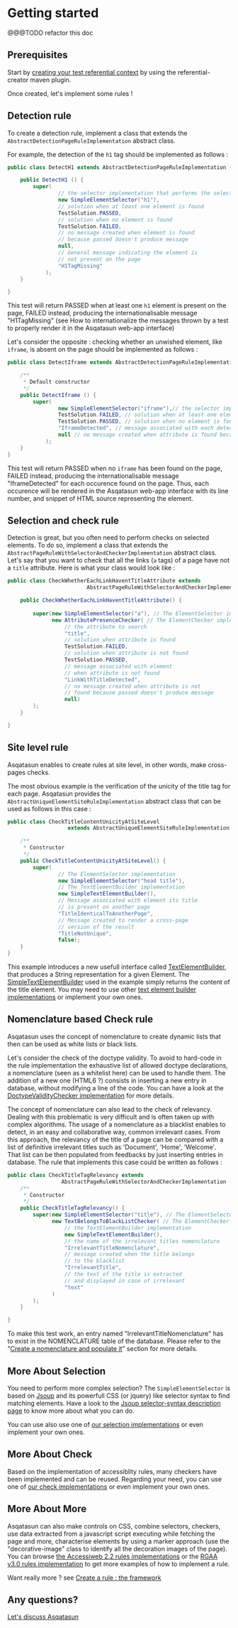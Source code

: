 # Getting started

@@@TODO refactor this doc

## Prerequisites

Start by [creating your test referential context](10--How-to-create-your-own-referential.md) by using the referential-creator maven plugin. 

Once created, let's implement some rules !

## Detection rule

To create a detection rule, implement a class that extends the `AbstractDetectionPageRuleImplementation` abstract class. 

For example, the detection of the `h1` tag should be implemented as follows : 

```java
public class DetectH1 extends AbstractDetectionPageRuleImplementation {

    public DetectH1 () {
        super(
                // the selector implementation that performs the selection
                new SimpleElementSelector("h1"),
                // solution when at least one element is found
                TestSolution.PASSED,
                // solution when no element is found
                TestSolution.FAILED, 
                // no message created when element is found 
                // because passed doesn't produce message
                null, 
                // General message indicating the element is 
                // not present on the page
                "H1TagMissing" 
            );
    }

}
```
This test will return PASSED when at least one `h1` element is present on the page, FAILED instead, producing the internationalisable message "H1TagMissing" (see How to internationalize the messages thrown by a test to properly render it in the Asqatasun web-app interface)

Let's consider the opposite : checking whether an unwished element, like `iframe`, is absent on the page should be implemented as follows : 
```java
public class DetectIframe extends AbstractDetectionPageRuleImplementation {

    /**
     * Default constructor
     */
    public DetectIframe () {
        super(
                new SimpleElementSelector("iframe"),// the selector implementation that performs the selection
                TestSolution.FAILED, // solution when at least one element is found
                TestSolution.PASSED, // solution when no element is found
                "IframeDetected", // message associated with each detected element
                null // no message created when attribute is found because passed doesn't produce message
            );
    }
}
```
This test will return PASSED when no `iframe` has been found on the page, FAILED instead, producing the internationalisable message "IframeDetected" for each occurence found on the page. Thus, each occurence will be rendered in the  Asqatasun web-app interface with its line number, and snippet of HTML source representing the element.

## Selection and check rule
Detection is great, but you often need to perform checks on selected elements. To do so, implement a class that extends the `AbstractPageRuleWithSelectorAndCheckerImplementation` abstract class.  
Let's say that you want to check that all the links (`a` tags) of a page have not a `title` attribute. Here is what your class would look like : 

```java
public class CheckWhetherEachLinkHaventTitleAttribute extends 
                         AbstractPageRuleWithSelectorAndCheckerImplementation {

    public CheckWhetherEachLinkHaventTitleAttribute() {
               
        super(new SimpleElementSelector("a"), // The ElementSelector implementation
              new AttributePresenceChecker( // The ElementChecker implementation
                  // the attribute to search
                  "title",
                  // solution when attribute is found  
                  TestSolution.FAILED,
                  // solution when attribute is not found
                  TestSolution.PASSED,
                  // message associated with element 
                  // when attribute is not found
                  "LinkWithTitleDetected",
                  // no message created when attribute is not 
                  // found because passed doesn't produce message
                  null)
        );
    }

}
```
## Site level rule
Asqatasun enables to create rules at site level, in other words, make cross-pages checks.

The most obvious example is the verification of the unicity of the title tag for each page. Asqatasun provides
the `AbstractUniqueElementSiteRuleImplementation` abstract class that can be used as follows in this case : 

```java
public class CheckTitleContentUnicityAtSiteLevel
                   extends AbstractUniqueElementSiteRuleImplementation {

    /**
     * Constructor
     */
    public CheckTitleContentUnicityAtSiteLevel() {
        super(
                // The ElementSelector implementation   
                new SimpleElementSelector("head title"), 
                // The TextElementBuilder implementation
                new SimpleTextElementBuilder(), 
                // Message associated with element its title 
                // is present on another page
                "TitleIdenticalToAnotherPage",
                // Message created to render a cross-page 
                // version of the result 
                "TitleNotUnique",
                false);
    }
}
``` 
This example introduces a new usefull interface called [TextElementBuilder](30--Create-a-rule--the-framework.md#textelementbuilder), that produces a String representation for a given Element. The [SimpleTextElementBuilder](https://github.com/Asqatasun/Asqatasun/blob/master/rules/rules-commons/src/main/java/org/asqatasun/rules/elementselector/SimpleElementSelector.java) used in the example simply returns the content of the title element. You may need to use other [text element builder implementations](30--Create-a-rule--the-framework.md#the-existing-textelementbuilder-implementations) or implement your own ones.

## Nomenclature based Check rule
Asqatasun uses the concept of nomenclature to create dynamic lists that then can be used as white lists or black lists. 

Let's consider the check of the doctype validity. To avoid to hard-code in the rule implementation the exhaustive list of allowed doctype declarations, a nomenclature (seen as a whitelist here) can be used to handle them. The addition of a new one (HTML6 ?) consists in inserting a new entry in database, without modifying a line of the code. You can have a look at the [DoctypeValidityChecker implementation](https://github.com/Asqatasun/Asqatasun/blob/master/rules/rules-commons/src/main/java/org/asqatasun/rules/elementchecker/doctype/DoctypeValidityChecker.java) for more details.

The concept of nomenclature can also lead to the check of relevancy. Dealing with this problematic is very difficult and is often taken up with complex algorithms. The usage of a nomenclature as a blacklist enables to detect, in an easy and collaborative way, common irrelevant cases.
From this approach, the relevancy of the title of a page can be compared with a list of definitive irrelevant titles such as 'Document', 'Home', 'Welcome'. That list can be then populated from feedbacks by just inserting entries in database. The rule that implements this case could be written as follows : 
```java
public class CheckTitleTagRelevancy extends 
                 AbstractPageRuleWithSelectorAndCheckerImplementation {
    /**
     * Constructor
     */
    public CheckTitleTagRelevancy() {
        super(new SimpleElementSelector("title"), // The ElementSelector implementation
              new TextBelongsToBlackListChecker( // The ElementChecker implementation
                  // the TextElementBuilder implementation  
                  new SimpleTextElementBuilder(), 
                  // the name of the irrelevant titles nomenclature 
                  "IrrelevantTitleNomenclature",
                  // message created when the title belongs 
                  // to the blacklist 
                  "IrrelevantTitle",
                  // the text of the title is extracted 
                  // and displayed in case of irrelevant   
                  "text" 
              )
        );
    }

}
```
To make this test work, an entry named "IrrelevantTitleNomenclature" has to exist in the NOMENCLATURE table of the database. Please refer to the "[Create a nomenclature and populate it](30--Create-a-rule--the-framework.md#create-a-nomenclature-and-populate-it)" section for more details.


## More About Selection
You need to perform more complex selection? The `SimpleElementSelector` is based on [Jsoup](https://jsoup.org/) and its powerfull CSS (or jquery) like selector syntax to find matching elements. Have a look to the [Jsoup selector-syntax description page](https://jsoup.org/cookbook/extracting-data/selector-syntax) to know more about what you can do.

You can use also use one of [our selection implementations](30--Create-a-rule--the-framework.md#the-existing-elementselector-implementations) or even implement your own ones. 

## More About Check
Based on the implementation of accessiblity rules, many checkers have been implemented and can be reused.
Regarding your need, you can use one of [our check implementations](30--Create-a-rule--the-framework.md#the-existing-elementchecker-implementations) or even implement your own ones.

## More About More
Asqatasun can also make controls on CSS, combine selectors, checkers, use data extracted from a javascript script executing while fetching the page and more, characterise elements by using a marker approach (use the "decorative-image" class to identify all the decoration images of the page). You can browse [the Accessiweb 2.2 rules implementations](https://gitlab.com/asqatasun/Asqatasun/-/tree/master/rules/rules-accessiweb2.2/src/main/java/org/asqatasun/rules/accessiweb22) or the [RGAA v3.0 rules implementation](https://gitlab.com/asqatasun/Asqatasun/-/tree/master/rules/rules-rgaa3.0/src/main/java/org/asqatasun/rules/rgaa30) to get more examples of how to implement a rule. 

Want really more ? see [Create a rule : the framework](30--Create-a-rule--the-framework.md)

## Any questions?

[Let's discuss Asqatasun](http://forum.asqatasun.org/)
